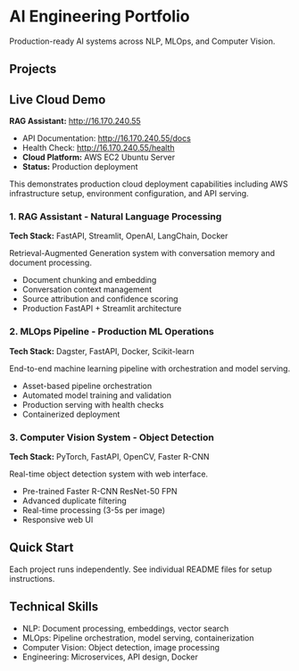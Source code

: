 # AI Engineering Portfolio

Production-ready AI systems across NLP, MLOps, and Computer Vision.

## Projects

## Live Cloud Demo

**RAG Assistant:** http://16.170.240.55
- API Documentation: http://16.170.240.55/docs
- Health Check: http://16.170.240.55/health
- **Cloud Platform:** AWS EC2 Ubuntu Server
- **Status:** Production deployment

This demonstrates production cloud deployment capabilities including AWS infrastructure setup, environment configuration, and API serving.

### 1. RAG Assistant - Natural Language Processing
**Tech Stack:** FastAPI, Streamlit, OpenAI, LangChain, Docker

Retrieval-Augmented Generation system with conversation memory and document processing.

- Document chunking and embedding
- Conversation context management  
- Source attribution and confidence scoring
- Production FastAPI + Streamlit architecture

### 2. MLOps Pipeline - Production ML Operations  
**Tech Stack:** Dagster, FastAPI, Docker, Scikit-learn

End-to-end machine learning pipeline with orchestration and model serving.

- Asset-based pipeline orchestration
- Automated model training and validation
- Production serving with health checks
- Containerized deployment

### 3. Computer Vision System - Object Detection
**Tech Stack:** PyTorch, FastAPI, OpenCV, Faster R-CNN

Real-time object detection system with web interface.

- Pre-trained Faster R-CNN ResNet-50 FPN
- Advanced duplicate filtering
- Real-time processing (3-5s per image)
- Responsive web UI

## Quick Start

Each project runs independently. See individual README files for setup instructions.

## Technical Skills

- NLP: Document processing, embeddings, vector search
- MLOps: Pipeline orchestration, model serving, containerization  
- Computer Vision: Object detection, image processing
- Engineering: Microservices, API design, Docker
